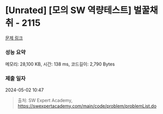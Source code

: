 # [Unrated] [모의 SW 역량테스트] 벌꿀채취 - 2115 

[문제 링크](https://swexpertacademy.com/main/code/problem/problemDetail.do?contestProbId=AV5V4A46AdIDFAWu) 

### 성능 요약

메모리: 28,100 KB, 시간: 138 ms, 코드길이: 2,790 Bytes

### 제출 일자

2024-05-02 10:47



> 출처: SW Expert Academy, https://swexpertacademy.com/main/code/problem/problemList.do